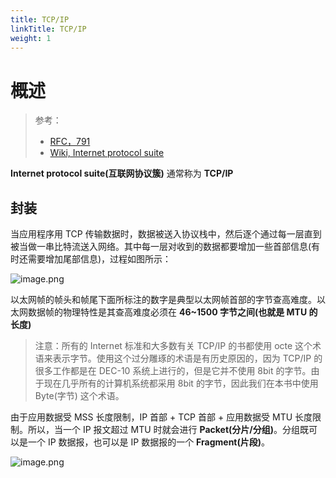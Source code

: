 ```yaml
---
title: TCP/IP
linkTitle: TCP/IP
weight: 1
---
```


# 概述

> 参考：
>
> - [RFC，791](https://datatracker.ietf.org/doc/html/rfc791)
> - [Wiki, Internet protocol suite](https://en.wikipedia.org/wiki/Internet_protocol_suite)

**Internet protocol suite(互联网协议簇)** 通常称为 **TCP/IP**

## 封装

当应用程序用 TCP 传输数据时，数据被送入协议栈中，然后逐个通过每一层直到被当做一串比特流送入网络。其中每一层对收到的数据都要增加一些首部信息(有时还需要增加尾部信息)，过程如图所示：

![image.png](https://notes-learning.oss-cn-beijing.aliyuncs.com/oc8ill/1628821300980-52f384b2-d2c9-4227-a1c5-6481d6cbf20e.png)

以太网帧的帧头和帧尾下面所标注的数字是典型以太网帧首部的字节查高难度。以太网数据帧的物理特性是其查高难度必须在 **46~1500 字节之间(也就是 MTU 的长度)**

> 注意：所有的 Internet 标准和大多数有关 TCP/IP 的书都使用 octe 这个术语来表示字节。使用这个过分雕琢的术语是有历史原因的，因为 TCP/IP 的很多工作都是在 DEC-10 系统上进行的，但是它并不使用 8bit 的字节。由于现在几乎所有的计算机系统都采用 8bit 的字节，因此我们在本书中使用 Byte(字节) 这个术语。

由于应用数据受 MSS 长度限制，IP 首部 + TCP 首部 + 应用数据受 MTU 长度限制。所以，当一个 IP 报文超过 MTU 时就会进行 **Packet(分片/分组)**。分组既可以是一个 IP 数据报，也可以是 IP 数据报的一个 **Fragment(片段)**。

![image.png](https://notes-learning.oss-cn-beijing.aliyuncs.com/oc8ill/1628821542180-6dae0209-e7ac-494e-b6f3-715ce143c6d5.png)
